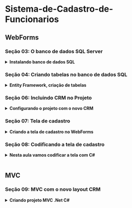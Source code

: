 # Sistema-de-Cadastro-de-Funcionarios

## WebForms

### Seção 03: O banco de dados SQL Server

<details>
    <summary><strong>Instalando banco de dados SQL</strong></summary>
    <br />
    <div align="left">

<a href="https://www.udemy.com/course/aprenda-a-programar-em-net-mvc-e-sql/learn/lecture/19095440#learning-tools">**Link da Aula**</a>



### 🔌 1. **Conectando o SQL Server ao Visual Studio**

* Abrir o **Visual Studio**.
* Ir em **Gerenciador de Servidores** > **Conectar-se a um banco de dados**.
* Escolher SQL Server como fonte de dados.
* Usar a instância gerada durante a instalação (`.\SQLExpress`).
* Autenticação via Windows.
* Conexão bem-sucedida exibe o banco padrão: `master`.

---

### 🗃️ 2. **Criando a Primeira Tabela: `Departamentos`**

* No banco de dados conectado, clicar com botão direito em "Tabelas" > **Adicionar nova tabela**.
* Por padrão, uma coluna `Id` é criada:

  * Tipo: `int`
  * É a **chave primária** (Primary Key).
  * Habilitar `Identity Specification` com valor `True` (auto incremento).
* Adicionar colunas:

  * `nome` – tipo: `varchar(50)`
  * `descricao` – tipo: `varchar(50)`
* Regras:

  * Sem acentos, espaços, vírgulas ou caracteres especiais nos nomes de colunas.
* Escolher o nome da tabela (ex: `Departamentos`) antes de salvar.
* Clicar em **Update** para aplicar as alterações.
* Visual Studio gera e executa um script SQL automaticamente.

---

### ⚠️ Observações Importantes:

* Caso a tabela não apareça, atualizar o painel de tabelas no Visual Studio.
* Caso tenha criado sem nome, exclua e crie novamente corretamente.

</details>

### Seção 04: Criando tabelas no banco de dados SQL


<details>
    <summary><strong> Entity Framework, criação de tabelas</strong></summary>
    <br />
    <div align="left">

<a href="https://www.udemy.com/course/aprenda-a-programar-em-net-mvc-e-sql/learn/lecture/19095898#learning-tools">**Link da Aula**</a>

### 📁 1. **Preparação do Projeto**

* O projeto foi **renomeado** para: `CadastroFuncionario`.
* Também foi renomeada a **solução** no Visual Studio.

### 🗃️ 2. **Criação da Tabela `Funcionarios`**

* Criada uma nova tabela chamada `Funcionarios` com as seguintes colunas:

  * `IdFuncionario` (int, chave primária, auto incremento)
  * `Nome` (varchar)
  * `Sobrenome` (varchar)
  * `Email` (varchar)
  * `Endereco` (varchar)
  * `Bairro` (varchar)
  * `Estado` (varchar(2))
  * `DepartamentoId` (int) → **Chave estrangeira futura** que será ligada à tabela `Departamentos`
* Lembrando: nomes das colunas **sem acento, espaços ou caracteres especiais**.
* Após configurar, foi gerado e executado o **script SQL** com sucesso.

### 🔗 3. **Ligação do Banco com o Projeto via Entity Framework**

* No **Gerenciador de Soluções**, foi adicionado um novo item:

  * Tipo: **ADO.NET Entity Data Model**
  * Método: **Database First** (usando banco existente)
* A conexão criada anteriormente com o SQL Server foi reconhecida automaticamente.
* O modelo recebeu um nome (ex: `MeuBanco`), e foram selecionadas as tabelas:

  * `Departamentos`
  * `Funcionarios`
* O Visual Studio gerou automaticamente:

  * As **classes das tabelas** (`Funcionario.cs`, `Departamento.cs`)
  * O **modelo visual** das tabelas (com suas propriedades)
  * O **arquivo `.edmx`**, responsável pelo mapeamento entre banco e código


</details>

### Seção 06: Incluindo CRM no Projeto

<details>
    <summary><strong>Configurando o projeto com o novo CRM</strong></summary>
    <br />
    <div align="left">

<a href="https://www.udemy.com/course/aprenda-a-programar-em-net-mvc-e-sql/learn/lecture/19097262#learning-tools">**Link da Aula**</a>

### 🧰 1. **Estrutura de Pastas do Projeto**

* Pastas padrão do projeto:

  * `Scripts`: arquivos JavaScript.
  * `Content`: arquivos CSS.
  * `Site.Master`: estrutura base compartilhada entre as páginas.

### 📦 2. **Importação dos Arquivos do Template**

* Layout HTML gratuito foi baixado com as seguintes pastas:

  * `css` (estilo visual)
  * `img` (imagens)
  * `lib` (bibliotecas JS)
* Essas pastas foram **copiadas para dentro da pasta raiz do projeto**, via **explorador de arquivos do Windows**.
* No Visual Studio:

  * Ativou a visualização de arquivos ocultos.
  * Selecionou as pastas e clicou com botão direito → **“Incluir no projeto”**.

### 🧩 3. **Aplicação do Layout no `Site.Master`**

* Abriu o arquivo `index.html` do layout como referência (sem adicionar ao projeto).
* No `Site.Master`, substituiu toda a estrutura HTML pelo código do template, mantendo **somente a div do corpo da página** (`<asp:ContentPlaceHolder>`).

### 🔍 4. **Ajustes Finais no Layout**

* **Inspecionou o HTML** com o navegador Chrome usando o recurso “Inspecionar Elemento” para entender melhor a estrutura.
* Identificou o local correto para colar o conteúdo do `<body>` do template.
* Deletou a parte “dummy” do conteúdo inicial (`Full HTML page`) e substituiu por `Minha Página Inicial`.

</details>

### Seção 07: Tela de cadastro

<details>
    <summary><strong>Criando a tela de cadastro no WebForms</strong></summary>
    <br />
    <div align="left">

<a href="https://www.udemy.com/course/aprenda-a-programar-em-net-mvc-e-sql/learn/lecture/19097758#learning-tools">**Link da Aula**</a>

### 🧱 1. **Criação da Página .aspx**

* Criou uma **pasta chamada `Paginas`** no Gerenciador de Soluções.
* Adicionou um **novo item** do tipo "Web Forms com Master Page".
* Nome da página: `Cadastro.aspx`.
* Vinculou à master page (`Site.Master`).

### 🎨 2. **Inserção de Formulário do Template HTML**

* Abriu uma página HTML do layout para copiar um **formulário pronto**.
* Inspecionou o elemento no **Chrome (F12 > Inspecionar)** e localizou a `div` com o formulário.
* Clicou com o botão direito → `Editar como HTML` → **Copiou o código do formulário**.

### 🧩 3. **Colagem do Formulário na Página ASPX**

* Colou o HTML copiado dentro da `<asp:Content>` do `Cadastro.aspx`.
* Ajustou os caminhos dos arquivos CSS e JS:

  * Adicionou **uma barra `/` no início dos caminhos**, por exemplo:
    `/css/style.css`, `/lib/jquery.min.js`, etc.

### ⚙️ 4. **Conversão dos Campos HTML para Controles Web Forms**

* Substituiu todos os `<input type="text">` por `<asp:TextBox>`:

  * Exemplo:

    ```aspx
    <asp:TextBox ID="txtNome" runat="server" CssClass="form-control" />
    ```
* Cada campo do banco de dados foi representado por um `TextBox`:

  * Nome → `txtNome`
  * Sobrenome → `txtSobrenome`
  * Email → `txtEmail`
  * Endereço, Bairro, Cidade, Estado
  * ID do Departamento (ainda não relacionado, mas campo adicionado)

### 🧼 5. **Limpeza do HTML Desnecessário**

* Removeu os campos antigos HTML (`<input>`) depois de substituí-los.
* Garantiu que todos os `TextBox` e o `Form` estivessem dentro de uma `form runat="server"`:

  ```aspx
  <form id="form1" runat="server">
    ...
  </form>
  ```

### 💡 Dica Importante:

> A diferença entre Web Forms e MVC começa a ficar clara:
>
> * No Web Forms: você precisa usar `runat="server"` e controles do tipo `asp:TextBox`, `asp:Button`, etc.
> * No MVC: tudo é feito com HTML puro + Razor e o controle fica todo no Controller.

</details>

### Seção 08: Codificando a tela de cadastro

<details>
    <summary><strong>Nesta aula vamos codificar a tela com C#</strong></summary>
    <br />
    <div align="left">

<a href="https://www.udemy.com/course/aprenda-a-programar-em-net-mvc-e-sql/learn/lecture/19098146#learning-tools">**Link da Aula**</a>

### 📦 1. **Relembrando a Estrutura**

* O projeto já contém:

  * A página `Cadastro.aspx` com os campos (`TextBox`, `Button`, etc.).
  * A classe de modelo `Funcionarios` mapeada via Entity Framework.
  * A instância do banco chamada `MeuBanco` (via EF).

### 🧱 2. **Configurando a Lógica no Code-Behind**

#### 📌 Onde colocar o código?

* Na página `Cadastro.aspx.cs`, dentro do método do botão:

  ```csharp
  protected void btnCadastrar_Click(object sender, EventArgs e)
  ```

### 🔧 3. **Instanciar o Banco**

#### 📍 No topo da classe (fora dos métodos):

```csharp
private MeuBanco banco;
```

#### 📍 Dentro do `Page_Load`:

```csharp
protected void Page_Load(object sender, EventArgs e)
{
    banco = new MeuBanco();
}
```

### 🧍‍♂️ 4. **Criando e Preenchendo o Objeto Funcionário**

```csharp
Funcionarios func = new Funcionarios();
func.Nome = txtNome.Text;
func.Sobrenome = txtSobrenome.Text;
func.Email = txtEmail.Text;
func.RG = txtRG.Text;
func.CPF = txtCPF.Text;
func.Endereco = txtEndereco.Text;
func.Bairro = txtBairro.Text;
func.Cidade = txtCidade.Text;
func.Estado = txtEstado.Text;
func.IdDepartamento = Convert.ToInt32(txtDepartamento.Text);
```

> Certifique-se de que os IDs dos `TextBox` no .aspx estão corretos!

---

### 💾 5. **Salvar no Banco de Dados**

```csharp
banco.Funcionarios.Add(func);
banco.SaveChanges();
```

### 🛡️ 6. **Tratamento de Erros com Try-Catch**

```csharp
try
{
    // Preenchimento do objeto
    Funcionarios func = new Funcionarios();
    func.Nome = txtNome.Text;
    // ... (outros campos)

    banco.Funcionarios.Add(func);
    banco.SaveChanges();

    lblResposta.Text = "Cadastro efetuado com sucesso!";
}
catch (Exception ex)
{
    lblResposta.Text = "Erro ao cadastrar: " + ex.Message;
}
```

> `lblResposta` é um `Label` usado para mostrar mensagens de sucesso ou erro na tela.


### 🧪 7. **Testando a Aplicação**

* Execute o projeto.
* Acesse a página `Cadastro.aspx`.
* Preencha os campos.
* Clique em **Cadastrar**.
* Verifique a mensagem de sucesso.
* Confirme os dados no SQL Server:

  * Clique com o botão direito na tabela `Funcionarios` → **Mostrar Dados da Tabela**.

</details>

<br>

## MVC

### Seção 09: MVC com o novo layout CRM

<details>
    <summary><strong>Criando projeto MVC .Net C#</strong></summary>
    <br />
    <div align="left">

<a href="https://www.udemy.com/course/aprenda-a-programar-em-net-mvc-e-sql/learn/lecture/19099006#learning-tools">**Link da Aula**</a>

## 🏗️ Estrutura Web Forms x MVC

### 📋 Web Forms:

* Cada `.aspx` possui HTML **acoplado ao C# (code-behind)**.
* Exemplo: `Cadastro.aspx` + `Cadastro.aspx.cs`
* Menos organizado para grandes projetos.

### 🏛️ MVC (Model View Controller):

* **Separação de responsabilidades**:

  * **Model**: classe que representa os dados (ex: `Funcionario.cs`)
  * **View**: apenas HTML/Razor (`.cshtml`)
  * **Controller**: lógica de programação (`FuncionarioController.cs`)
* Estrutura padrão:

  ```
  /Models
  /Views
    /Funcionario
      Index.cshtml
  /Controllers
    FuncionarioController.cs
  ```

## 📦 Preparação do Projeto MVC

### ✅ Etapas realizadas:

1. **Criado novo projeto ASP.NET Web Application (MVC)**:

   * Nome: `CadastroComDesignMVC`
   * Tipo: `MVC`

2. **Explicação da estrutura MVC**:

   * Views → HTML/Razor.
   * Controllers → lógica de acesso e retorno.
   * Models → dados do sistema.

## 🎨 Aplicando Layout no MVC

### 🔄 Etapas para aplicar layout visual (o mesmo do Web Forms):

1. **Copiou as pastas do template** (`css`, `js`, `lib`) para o novo projeto:

   * Botão direito no projeto → **Abrir pasta no Explorer**
   * Colou os arquivos dentro da pasta do projeto
   * Voltou ao Visual Studio e clicou com botão direito nas pastas → **Incluir no projeto**

2. **Aplicou o HTML do layout no arquivo `_Layout.cshtml`**:

   * Caminho: `/Views/Shared/_Layout.cshtml`
   * Substituiu a parte do `<body>` por `@RenderBody()` e inseriu o HTML do template.

3. **Limpou a página inicial `Index.cshtml`** dentro de `/Views/Home` para começar do zero.

4. **Editou o menu HTML** dentro do layout para deixar apenas a opção “Cadastro”.

## ✍️ Pontos Importantes

* MVC facilita o **reaproveitamento de layout** e **organização do código**.
* A separação clara entre camadas melhora a **manutenção** e o **desempenho** do sistema.
* O uso de layout centralizado em `_Layout.cshtml` torna fácil mudar a aparência de **todas as páginas**.

## ✅ Resumo Visual da Transição

| Aspecto               | Web Forms              | MVC                       |
| --------------------- | ---------------------- | ------------------------- |
| Organização           | Menos separada         | Alta separação de camadas |
| Código HTML           | `.aspx`                | `.cshtml` (`Views`)       |
| Lógica C#             | Code-behind `.aspx.cs` | Controllers               |
| Layout compartilhado  | Master Page            | `_Layout.cshtml`          |
| Facilidade de escalar | Baixa                  | Alta                      |

</details>